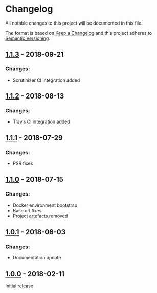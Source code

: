 # Changelog
All notable changes to this project will be documented in this file.

The format is based on [Keep a Changelog](http://keepachangelog.com/en/1.0.0/)
and this project adheres to [Semantic Versioning](http://semver.org/spec/v2.0.0.html).

## [1.1.3] - 2018-09-21
### Changes:
* Scrutinizer CI integration added

## [1.1.2] - 2018-08-13
### Changes:
* Travis CI integration added

## [1.1.1] - 2018-07-29
### Changes:
* PSR fixes

## [1.1.0] - 2018-07-15
### Changes:
* Docker environment bootstrap
* Base url fixes
* Project artefacts removed

## [1.0.1] - 2018-06-03
### Changes:
* Documentation update


## [1.0.0] - 2018-02-11
Initial release

[1.1.3]: https://github.com/svyatoslav-kubakh/postfix-admin/releases/tag/1.1.3
[1.1.2]: https://github.com/svyatoslav-kubakh/postfix-admin/releases/tag/1.1.2
[1.1.1]: https://github.com/svyatoslav-kubakh/postfix-admin/releases/tag/1.1.1
[1.1.0]: https://github.com/svyatoslav-kubakh/postfix-admin/releases/tag/1.1.0
[1.0.1]: https://github.com/svyatoslav-kubakh/postfix-admin/releases/tag/1.0.1
[1.0.0]: https://github.com/svyatoslav-kubakh/postfix-admin/releases/tag/1.0.0
